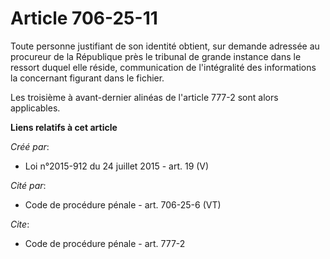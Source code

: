 # Article 706-25-11

Toute personne justifiant de son identité obtient, sur demande adressée au procureur de la République près le tribunal de
grande instance dans le ressort duquel elle réside, communication de l'intégralité des informations la concernant figurant
dans le fichier. 

Les troisième à avant-dernier alinéas de l'article 777-2 sont alors applicables.

**Liens relatifs à cet article**

_Créé par_:

  - Loi n°2015-912 du 24 juillet 2015 - art. 19 (V)

_Cité par_:

  - Code de procédure pénale - art. 706-25-6 (VT)

_Cite_:

  - Code de procédure pénale - art. 777-2
